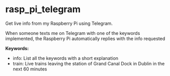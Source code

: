 # rasp_pi_telegram
Get live info from my Raspberry Pi using Telegram. 

When someone texts me on Telegram with one of the keywords implemented, the Raspberry Pi automatically replies with the info requested

**Keywords:**
* info: List all the keywords with a short explanation
* train: Live trains leaving the station of Grand Canal Dock in Dublin in the next 60 minutes
